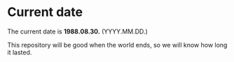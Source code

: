# Current date

The current date is **1988.08.30.** (YYYY.MM.DD.)

This repository will be good when the world ends, so we will know how long it lasted.